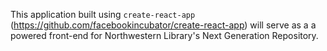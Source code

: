 This application built using `create-react-app` (https://github.com/facebookincubator/create-react-app) will serve as a a powered front-end for Northwestern Library's Next Generation Repository.
